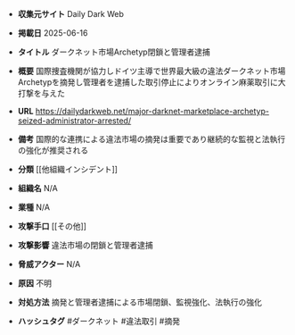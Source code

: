 - **収集元サイト**
Daily Dark Web

- **掲載日**
2025-06-16

- **タイトル**
ダークネット市場Archetyp閉鎖と管理者逮捕

- **概要**
国際捜査機関が協力しドイツ主導で世界最大級の違法ダークネット市場Archetypを摘発し管理者を逮捕した取引停止によりオンライン麻薬取引に大打撃を与えた

- **URL**
https://dailydarkweb.net/major-darknet-marketplace-archetyp-seized-administrator-arrested/

- **備考**
国際的な連携による違法市場の摘発は重要であり継続的な監視と法執行の強化が推奨される

- **分類**
[[他組織インシデント]]

- **組織名**
N/A

- **業種**
N/A

- **攻撃手口**
[[その他]]

- **攻撃影響**
違法市場の閉鎖と管理者逮捕

- **脅威アクター**
N/A

- **原因**
不明

- **対処方法**
摘発と管理者逮捕による市場閉鎖、監視強化、法執行の強化

- **ハッシュタグ**
#ダークネット #違法取引 #摘発
